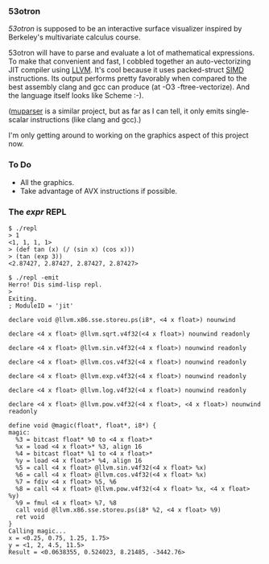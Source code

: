 ### 53otron

_53otron_ is supposed to be an interactive surface visualizer inspired by
Berkeley's multivariate calculus course.

53otron will have to parse and evaluate a lot of mathematical expressions. To
make that convenient and fast, I cobbled together an auto-vectorizing JIT
compiler using [LLVM](http://llvm.org/). It's cool because it uses
packed-struct [SIMD](http://en.wikipedia.org/wiki/Simd) instructions. Its
output performs pretty favorably when compared to the best assembly clang and
gcc can produce (at -O3 -ftree-vectorize). And the language itself looks like
Scheme :-).

([muparser](http://muparser.sourceforge.net) is a similar project, but as far
as I can tell, it only emits single-scalar instructions (like clang and gcc).)

I'm only getting around to working on the graphics aspect of this project now.

### To Do

- All the graphics.
- Take advantage of AVX instructions if possible.

### The _expr_ REPL

	$ ./repl
	> 1
	<1, 1, 1, 1>
	> (def tan (x) (/ (sin x) (cos x)))
	> (tan (exp 3))
	<2.87427, 2.87427, 2.87427, 2.87427>

	$ ./repl -emit
	Herro! Dis simd-lisp repl.
	>
	Exiting.
	; ModuleID = 'jit'

	declare void @llvm.x86.sse.storeu.ps(i8*, <4 x float>) nounwind

	declare <4 x float> @llvm.sqrt.v4f32(<4 x float>) nounwind readonly

	declare <4 x float> @llvm.sin.v4f32(<4 x float>) nounwind readonly

	declare <4 x float> @llvm.cos.v4f32(<4 x float>) nounwind readonly

	declare <4 x float> @llvm.exp.v4f32(<4 x float>) nounwind readonly

	declare <4 x float> @llvm.log.v4f32(<4 x float>) nounwind readonly

	declare <4 x float> @llvm.pow.v4f32(<4 x float>, <4 x float>) nounwind readonly

	define void @magic(float*, float*, i8*) {
	magic:
	  %3 = bitcast float* %0 to <4 x float>*
	  %x = load <4 x float>* %3, align 16
	  %4 = bitcast float* %1 to <4 x float>*
	  %y = load <4 x float>* %4, align 16
	  %5 = call <4 x float> @llvm.sin.v4f32(<4 x float> %x)
	  %6 = call <4 x float> @llvm.cos.v4f32(<4 x float> %x)
	  %7 = fdiv <4 x float> %5, %6
	  %8 = call <4 x float> @llvm.pow.v4f32(<4 x float> %x, <4 x float> %y)
	  %9 = fmul <4 x float> %7, %8
	  call void @llvm.x86.sse.storeu.ps(i8* %2, <4 x float> %9)
	  ret void
	}
	Calling magic...
	x = <0.25, 0.75, 1.25, 1.75>
	y = <1, 2, 4.5, 11.5>
	Result = <0.0638355, 0.524023, 8.21485, -3442.76>
